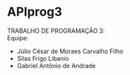 # APIprog3
TRABALHO DE PROGRAMAÇÃO 3:<br>
Equipe:<br>
<ul>
  <li>Júlio César de Moraes Carvalho Filho</li>
  <li>Silas Frigo Libanio</li>
  <li>Gabriel Antônio de Andrade</li>
</ul>
